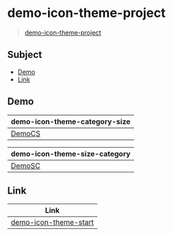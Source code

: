 

# demo-icon-theme-project

> [demo-icon-theme-project](https://samwhelp.github.io/demo-icon-theme-project/)




## Subject


* [Demo](#demo)
* [Link](#link)




## Demo

| demo-icon-theme-category-size |
| ----------------------------- |
| [DemoCS](https://github.com/samwhelp/demo-icon-theme-project/tree/main/demo/demo-icon-theme-category-size/icons/DemoCS) |

| demo-icon-theme-size-category |
| ----------------------------- |
| [DemoSC](https://github.com/samwhelp/demo-icon-theme-project/tree/main/demo/demo-icon-theme-size-category/icons/DemoSC) |




## Link

| Link |
| ---- |
| [demo-icon-theme-start](https://github.com/samwhelp/demo-icon-theme-start) |
